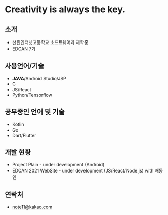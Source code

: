 # Creativity is always the key.

## 소개
- 선린인터넷고등학교 소프트웨어과 재학중
- EDCAN 7기

## 사용언어/기술
 - **JAVA**/Android Studio/JSP
 - C
 - JS/React
 - Python/Tensorflow

## 공부중인 언어 및 기술
- Kotlin
- Go
- Dart/Flutter

## 개발 현황
- Project Plain - under development (Android)
- EDCAN 2021 WebSite - under development (JS/React/Node.js) with 배동인

## 연락처
- note11@kakao.com
